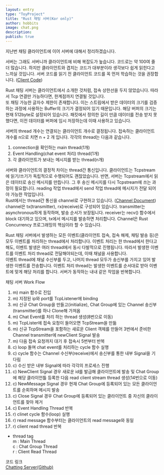 ```yaml
---
layout: entry
type: "ToyProject"
title: "Rust 채팅 서버(Kor only)"
author: hobbits
image: chat.png
description: 
publish: true
---
```


지난번 채팅 클라이언트에 이어 서버에 대해서 정리하겠습니다.  


서버는 그래도 서버니까 클라이언트에 비해 복잡도가 높습니다. 코드로는 약 100여 줄 더 많습니다. 하지만 클라이언트와 겹치는 코드가 대부분이라 생각보다 쉽게 읽힌다고 느끼실 것입니다. 서버 코드를 읽기 전 클라이언트 코드를 꼭 먼저 학습하는 것을 권장합니다. ([Client Code](http://sadang-hobbits.github.io/2015/09/02/chatting_client_article.html))  


Rust 채팅 서버는 클라이언트에서 소개한 것처럼, 접속 상한선을 두지 않았습니다. 따라서 Tcp 연결만 가능하다면, 한계점까지 연결될 것입니다.     
또 채팅 가능한 글자수 제한이 존재합니다. 이는 스트림에서 받은 데이터의 크기를 검증하는 과정에 사용하는 Buffer의 크기가 결정되어 있기 때문입니다. 해당 버퍼의 크기는 현재 512byte로 설정되어 있습니다. 패킷에서 정의한 길이 만큼 데이터를 전송 받지 못했다면, 이전 데이터를 버퍼에 임시 저장하는데 이때 사용하고 있습니다.  


서버의 thread 개수는 연결되는 클라이언트 개수로 결정됩니다. 접속하는 클라이언트 개수를 n으로 치면 n + 2 개 입니다. 각각의 thread는 다음과 같습니다.  
1. connection을 확인하는 main thread(1개)  
2. Event Handling(chat event  처리) thread(1개)  
3. 각 클라이언트가 보내는 메시지를 받는 thread(n개)  


서버와 클라이언트의 결정적 차이는 thread간 통신입니다. 클라이언트는 Tcpstream에 읽기/쓰기가 독립적으로 수행되어도 괜찮았습니다. 반면, 서버는 Tcpstream에서 읽은 데이터로 송신 메시지를 만듭니다. 그 후 송신 메시지를 다시 Tcpstream에 쓰는 과정이 필요합니다. reading 작업 thread에서 send 작업 thread에 메시지가 전달 되어야 가능한 작업입니다.  
Rust에서는 thread간 통신을 channel로 구현하고 있습니다. ([Channel Document](https://doc.rust-lang.org/std/sync/mpsc/)) channel은 tx(transmitter), rx(receive)로 구성되어 있습니다. transmitter는 asynchronous하게 동작하며, 발송 순서가 보장됩니다. receiver는 recv() 함수에서 block 대기하고 있으며, tx에서 메시지를 발송하면 처리합니다. Channel은 Rust Concurrency 프로그래밍의 핵심이라 할 수 있습니다.

Rust 채팅 서버에서 발생하는 모든 이벤트(클라이언트 접속, 접속 해제, 채팅 발송 등)은 모두 이벤트를 처리하는 thread에서 처리합니다. 이벤트 처리는 한 thread에서 한다고 해도, 이벤트 발생은 여러 thread에서 동시 다발적으로 진행됩니다. 따라서 발생한 이벤트를 이벤트 처리 thread로 전달해야되는데, 이때 채널을 사용합니다.  
이벤트 thread에 채널 수신부를 두고, 나머지 thread 모두가 송신부를 가지고 있어 발생한 이벤트를 전송합니다. 이벤트 처리 thread는 발생한 이벤트를 순서대로 받아 이벤트에 맞게 해당 처리를 합니다. 서버가 동작하는 내내 같은 작업을 반복합니다.     


채팅 서버 Work Flow  
1. m) main 함수로 진입  
2. m) 지정된 ip와 port를 TcpListener에 binding  
3. m) 신규 Chat Group을 만들고(initialize), Chat Group에 있는 Channel 송신부(transmitter)를 하나 Clone해 가져옴      
4. m) Chat Event를 처리 하는 thread 생성(8번으로 이동)  
5. m) TcpLister에 접속 요청이 들어오면 TcpStream을 만듦  
6. m) 신규 TcpStream을 포함하는 새로운 Client 객체를 만들어 3번에서 준비한 Channel transmitter에 newClient Signal 발송  
7. m) 다음 접속 요청까지 대기 후 접속시 5번부터 반복   
8. c) loop 돌며 chat event를 처리하는 cycle 함수 실행  
9. c) cycle 함수는 Channel 수신부(receive)에서 송신부를 통한 내부 Signal을 기다림  
10. c) 수신 받은 내부 Signal에 따라 각각의 프로세스 진행  
11. c) NewClient Signal 경우 새로운 id를 발급해 클라이언트에 발송 및 Chat Group에 해당 클라이언틀 등록한 다음 read client stream thread 생성(14번으로 이동)   
12. c) NewMessage Signal 경우 현재 Chat Group에 등록되어 있는 모든 클라이언트를 순회하며 메시지 발송  
13. c) Close Signal 경우 Chat Group에 등록되어 있는 클라이언트 중 자신의 클라이언트를 찾아 제거     
14. c) Event Handling Thread 반복   
14. r) clinet cycle 함수(loop) 실행    
15. r) read message 함수부터는 클라이언트의 read message와 동일  
16. r) client read thread 반복    

- thread tag  
m : Main Thread  
c : Chat Group Thread  
r : Client Read Thread  

코드 링크   
[Chatting Server(Github)](https://github.com/wooq17/rust_study/blob/master/chatting_server/src/main.rs)  

<script src="https://gist-it.appspot.com/github/wooq17/rust_study/blob/master/chatting_server/src/main.rs"></script>